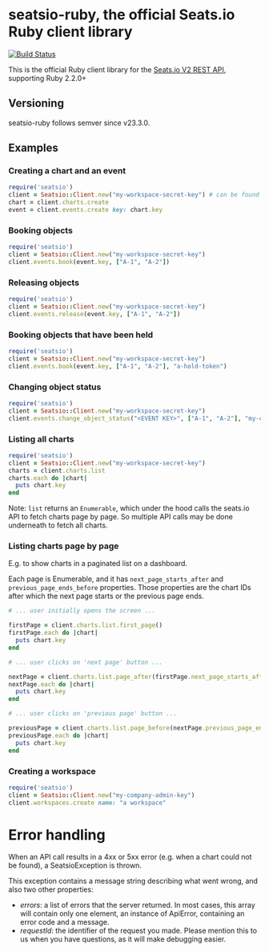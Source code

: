 # seatsio-ruby, the official Seats.io Ruby client library

[![Build Status](https://travis-ci.org/seatsio/seatsio-ruby.svg?branch=master)](https://travis-ci.org/seatsio/seatsio-ruby)

This is the official Ruby client library for the [Seats.io V2 REST API](https://docs.seats.io/docs/api-overview), supporting Ruby 2.2.0+

## Versioning

seatsio-ruby follows semver since v23.3.0.

## Examples

### Creating a chart and an event

```ruby
require('seatsio')
client = Seatsio::Client.new("my-workspace-secret-key") # can be found on https://app.seats.io/workspace-settings
chart = client.charts.create
event = client.events.create key: chart.key
```

### Booking objects

```ruby
require('seatsio')
client = Seatsio::Client.new("my-workspace-secret-key")
client.events.book(event.key, ["A-1", "A-2"])
```

### Releasing objects

```ruby
require('seatsio')
client = Seatsio::Client.new("my-workspace-secret-key")
client.events.release(event.key, ["A-1", "A-2"])
```

### Booking objects that have been held

```ruby
require('seatsio')
client = Seatsio::Client.new("my-workspace-secret-key")
client.events.book(event.key, ["A-1", "A-2"], "a-hold-token")
```

### Changing object status

```ruby
require('seatsio')
client = Seatsio::Client.new("my-workspace-secret-key")
client.events.change_object_status("<EVENT KEY>", ["A-1", "A-2"], "my-custom-status")
```

### Listing all charts

```ruby
require('seatsio')
client = Seatsio::Client.new("my-workspace-secret-key")
charts = client.charts.list
charts.each do |chart|
  puts chart.key
end
```

Note: `list` returns an `Enumerable`, which under the hood calls the seats.io API to fetch charts page by page. So multiple API calls may be done underneath to fetch all charts.

### Listing charts page by page

E.g. to show charts in a paginated list on a dashboard.

Each page is Enumerable, and it has `next_page_starts_after` and `previous_page_ends_before` properties. Those properties are the chart IDs after which the next page starts or the previous page ends.

```ruby
# ... user initially opens the screen ...

firstPage = client.charts.list.first_page()
firstPage.each do |chart|
  puts chart.key
end
```

```ruby
# ... user clicks on 'next page' button ...

nextPage = client.charts.list.page_after(firstPage.next_page_starts_after)
nextPage.each do |chart|
  puts chart.key
end
```

```ruby
# ... user clicks on 'previous page' button ...

previousPage = client.charts.list.page_before(nextPage.previous_page_ends_before)
previousPage.each do |chart|
  puts chart.key
end
```

### Creating a workspace

```ruby
require('seatsio')
client = Seatsio::Client.new("my-company-admin-key")
client.workspaces.create name: "a workspace"
```

# Error handling

When an API call results in a 4xx or 5xx error (e.g. when a chart could not be found), a SeatsioException is thrown.

This exception contains a message string describing what went wrong, and also two other properties:

* *errors*: a list of errors that the server returned. In most cases, this array will contain only one element, an instance of ApiError, containing an error code and a message.
* *requestId*: the identifier of the request you made. Please mention this to us when you have questions, as it will make debugging easier.
